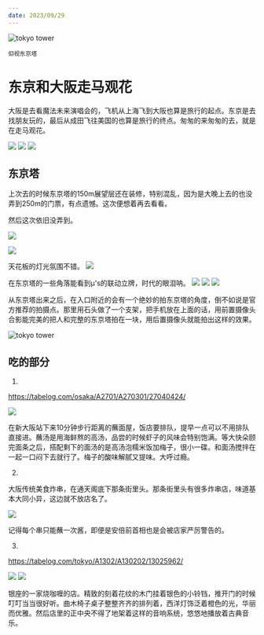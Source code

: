 ```yaml
---
date: 2023/09/29
---
```


<img src="https://s2.loli.net/2023/09/29/lDwJXgfSE2vCpus.jpg" alt="tokyo tower" />

<small>仰视东京塔</small>


# 东京和大阪走马观花
大阪是去看魔法未来演唱会的，飞机从上海飞到大阪也算是旅行的起点。东京是去找朋友玩的，最后从成田飞往美国的也算是旅行的终点。匆匆的来匆匆的去，就是在走马观花。

![](https://s2.loli.net/2023/09/29/nS9F2bmGQ1aRXJU.jpg)
![](https://s2.loli.net/2023/09/29/EkZGDg7pKbq6xAw.jpg)
![](https://s2.loli.net/2023/09/29/wOFsC6Nv9Eh2qot.jpg)

## 东京塔
上次去的时候东京塔的150m展望层还在装修，特别混乱，因为是大晚上去的也没弄到250m的门票，有点遗憾。这次便想着再去看看。

然后这次依旧没弄到。

![](https://s2.loli.net/2023/09/29/t8bmcQ5ahLdnC6O.jpg)

![](https://s2.loli.net/2023/09/29/kgwJyj1WSxRMoLu.jpg)

天花板的灯光氛围不错。
![](https://s2.loli.net/2023/09/29/CrDxTFIAeV9HbXw.jpg)

在东京塔的一些角落能看到µ's的联动立牌，时代的眼泪呐。
![](https://s2.loli.net/2023/09/29/3rL8U5cHQPVgOZ4.png)
![](https://s2.loli.net/2023/09/29/khEXATWaHp4gdvo.png)
![](https://s2.loli.net/2023/09/29/xozApUV1yOF9MEJ.png)

从东京塔出来之后，在入口附近的会有一个绝妙的拍东京塔的角度，倒不如说是官方推荐的拍摄点。那里用石头做了一个支架，把手机放在上面的话，用前置摄像头合影能完美的把人和完整的东京塔拍在一块，用后置摄像头就能拍出这样的效果。

<img src="https://s2.loli.net/2023/09/29/lDwJXgfSE2vCpus.jpg" alt="tokyo tower" />

## 吃的部分
1. 
https://tabelog.com/osaka/A2701/A270301/27040424/

![](https://s2.loli.net/2023/09/29/pGDjc4snvBFm35f.jpg)

在新大阪站下来10分钟步行距离的蘸面屋，饭店要排队，提早一点可以不用排队直接进。蘸汤是用海鲜熬的高汤，品尝的时候虾子的风味会特别饱满。等大快朵颐完面条之后，搭配剩下的面汤的是高汤泡糯米饭加梅子，很小一碟。和面汤搅拌在一起一口闷下去就行了。梅子的酸味解腻又提味。大呼过瘾。

2. 

大阪传统美食炸串，在通天阁底下那条街里头。那条街里头有很多炸串店，味道基本大同小异，这边就不放店名了。

![](https://s2.loli.net/2023/09/29/W3Of9NxULjdXmPY.jpg)

记得每个串只能蘸一次酱，即便是安倍前首相也是会被店家严厉警告的。

3. 

https://tabelog.com/tokyo/A1302/A130202/13025962/

![](https://s2.loli.net/2023/09/29/hZwa79jVGcAF4f1.jpg)
![](https://s2.loli.net/2023/09/29/UoWtXcySAJB17NV.jpg)

银座的一家烧咖喱的店。精致的刻着花纹的木门挂着银色的小铃铛，推开门的时候叮叮当当很好听。曲木椅子桌子整整齐齐的排列着，西洋灯饰泛着橙色的光，华丽而优雅。然后店里的正中央不得了地架着这样的音响系统，悠悠地播放着古典音乐。

